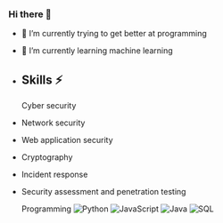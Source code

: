 ### Hi there 👋

- 🔭 I’m currently trying to get better at programming
- 🌱 I’m currently learning machine learning
  
- ## Skills ⚡
  
  Cyber security

- Network security
- Web application security
- Cryptography
- Incident response
- Security assessment and penetration testing

  Programming
![Python](https://img.shields.io/badge/Python-Expert-blue)
![JavaScript](https://img.shields.io/badge/JavaScript-Proficient-yellow)
![Java](https://img.shields.io/badge/Java-Proficient-orange)
![SQL](https://img.shields.io/badge/SQL-Proficient-lightgrey)

